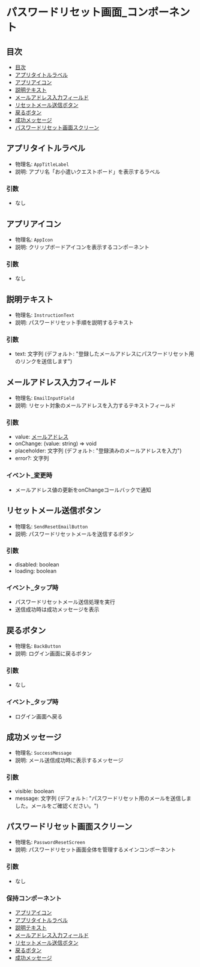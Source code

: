 # パスワードリセット画面_コンポーネント

## 目次
- [目次](#目次)
- [アプリタイトルラベル](#アプリタイトルラベル)
- [アプリアイコン](#アプリアイコン)
- [説明テキスト](#説明テキスト)
- [メールアドレス入力フィールド](#メールアドレス入力フィールド)
- [リセットメール送信ボタン](#リセットメール送信ボタン)
- [戻るボタン](#戻るボタン)
- [成功メッセージ](#成功メッセージ)
- [パスワードリセット画面スクリーン](#パスワードリセット画面スクリーン)

## アプリタイトルラベル
- 物理名: `AppTitleLabel`
- 説明: アプリ名「お小遣いクエストボード」を表示するラベル

### 引数
- なし

## アプリアイコン
- 物理名: `AppIcon`
- 説明: クリップボードアイコンを表示するコンポーネント

### 引数
- なし

## 説明テキスト
- 物理名: `InstructionText`
- 説明: パスワードリセット手順を説明するテキスト

### 引数
- text: 文字列 (デフォルト: "登録したメールアドレスにパスワードリセット用のリンクを送信します")

## メールアドレス入力フィールド
- 物理名: `EmailInputField`
- 説明: リセット対象のメールアドレスを入力するテキストフィールド

### 引数
- value: [メールアドレス](../認証_値オブジェクト.md#メールアドレス)
- onChange: (value: string) => void
- placeholder: 文字列 (デフォルト: "登録済みのメールアドレスを入力")
- error?: 文字列

### イベント_変更時
- メールアドレス値の更新をonChangeコールバックで通知

## リセットメール送信ボタン
- 物理名: `SendResetEmailButton`
- 説明: パスワードリセットメールを送信するボタン

### 引数
- disabled: boolean
- loading: boolean

### イベント_タップ時
- パスワードリセットメール送信処理を実行
- 送信成功時は成功メッセージを表示

## 戻るボタン
- 物理名: `BackButton`
- 説明: ログイン画面に戻るボタン

### 引数
- なし

### イベント_タップ時
- ログイン画面へ戻る

## 成功メッセージ
- 物理名: `SuccessMessage`
- 説明: メール送信成功時に表示するメッセージ

### 引数
- visible: boolean
- message: 文字列 (デフォルト: "パスワードリセット用のメールを送信しました。メールをご確認ください。")

## パスワードリセット画面スクリーン
- 物理名: `PasswordResetScreen`
- 説明: パスワードリセット画面全体を管理するメインコンポーネント

### 引数
- なし

### 保持コンポーネント
- [アプリアイコン](#アプリアイコン)
- [アプリタイトルラベル](#アプリタイトルラベル)
- [説明テキスト](#説明テキスト)
- [メールアドレス入力フィールド](#メールアドレス入力フィールド)
- [リセットメール送信ボタン](#リセットメール送信ボタン)
- [戻るボタン](#戻るボタン)
- [成功メッセージ](#成功メッセージ)
